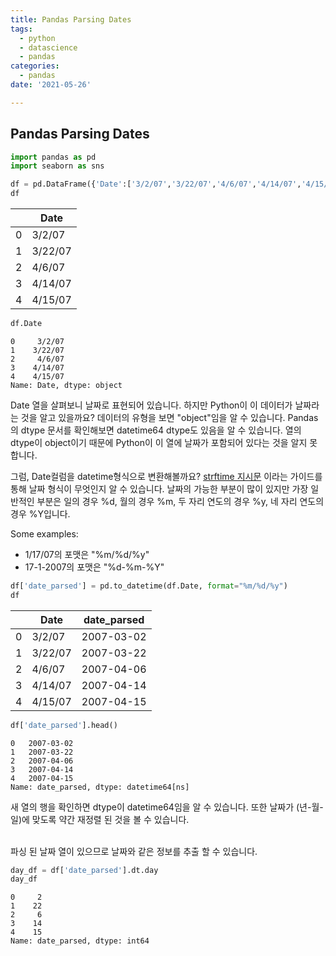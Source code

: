 ```yaml
---
title: Pandas Parsing Dates
tags: 
  - python
  - datascience
  - pandas
categories: 
  - pandas
date: '2021-05-26'

---
```


## Pandas Parsing Dates

```python
import pandas as pd
import seaborn as sns
```

```python
df = pd.DataFrame({'Date':['3/2/07','3/22/07','4/6/07','4/14/07','4/15/07']})
df
```

|    | Date    |
|----| ------  |
| 0  | 3/2/07  |
| 1  | 3/22/07 |
| 2  | 4/6/07  |
| 3  | 4/14/07 |
| 4  | 4/15/07 |

```python
df.Date
```
```
0     3/2/07
1    3/22/07
2     4/6/07
3    4/14/07
4    4/15/07
Name: Date, dtype: object
```
Date 열을 살펴보니 날짜로 표현되어 있습니다. 하지만 Python이 이 데이터가 날짜라는 것을 알고 있을까요? 데이터의 유형을 보면 "object"임을 알 수 있습니다. Pandas의 dtype 문서를 확인해보면 datetime64 dtype도 있음을 알 수 있습니다. 
열의 dtype이 object이기 때문에 Python이 이 열에 날짜가 포함되어 있다는 것을 알지 못합니다.

그럼, Date컬럼을 datetime형식으로 변환해볼까요?
[strftime 지시문](https://strftime.org/) 이라는 가이드를 통해 날짜 형식이 무엇인지 알 수 있습니다. 
날짜의 가능한 부분이 많이 있지만 가장 일반적인 부분은 일의 경우 %d, 월의 경우 %m, 두 자리 연도의 경우 %y, 네 자리 연도의 경우 %Y입니다.

Some examples:
- 1/17/07의 포맷은 "%m/%d/%y"
- 17-1-2007의 포맷은 "%d-%m-%Y"

```python
df['date_parsed'] = pd.to_datetime(df.Date, format="%m/%d/%y")
df
```

|    | Date    | date_parsed|
|----| ------  |------------|
| 0  | 3/2/07  | 2007-03-02 |
| 1  | 3/22/07 | 2007-03-22 |
| 2  | 4/6/07  | 2007-04-06 |
| 3  | 4/14/07 | 2007-04-14 |
| 4  | 4/15/07 | 2007-04-15 |

```python
df['date_parsed'].head()
```
```
0   2007-03-02
1   2007-03-22
2   2007-04-06
3   2007-04-14
4   2007-04-15
Name: date_parsed, dtype: datetime64[ns]
```
새 열의 행을 확인하면 dtype이 datetime64임을 알 수 있습니다.  또한 날짜가 (년-월-일)에 맞도록 약간 재정렬 된 것을 볼 수 있습니다.

<br>
파싱 된 날짜 열이 있으므로 날짜와 같은 정보를 추출 할 수 있습니다.

```python
day_df = df['date_parsed'].dt.day
day_df
```
```
0     2
1    22
2     6
3    14
4    15
Name: date_parsed, dtype: int64
```
